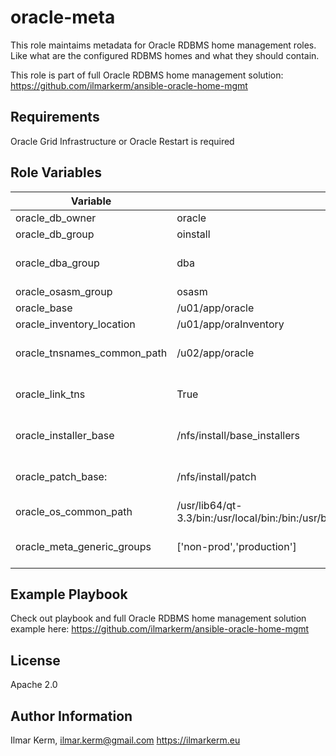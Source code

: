 oracle-meta
=========

This role maintaims metadata for Oracle RDBMS home management roles. Like what are the configured RDBMS homes and what they should contain.

This role is part of full Oracle RDBMS home management solution:
https://github.com/ilmarkerm/ansible-oracle-home-mgmt

Requirements
------------

Oracle Grid Infrastructure or Oracle Restart is required

Role Variables
--------------

| Variable | Default | Description |
| --- | --- | --- |
| oracle_db_owner | oracle | OS user who runs oracle |
| oracle_db_group | oinstall | OS groups who own oracle installation |
| oracle_dba_group | dba | OS group with SYSDBA/SYSDG/SYSKMS/SYSBACKUP privileges |
| oracle_osasm_group | osasm | OS group with SYSASM privileges |
| oracle_base | /u01/app/oracle | $ORACLE_BASE | 
| oracle_inventory_location | /u01/app/oraInventory | Oracle inventory location |
| oracle_tnsnames_common_path | /u02/app/oracle | Shared location within a cluster where common sqlnet.ora and tnsnames.ora are located |
| oracle_link_tns | True | Should sqlnet.ora and tnsnames.ora be linked from a common path to $ORACLE_HOME/network/admin |
| oracle_installer_base | /nfs/install/base_installers | Shared location mounted on all database hosts where database installers are unzipped |
| oracle_patch_base: | /nfs/install/patch | Shared location mounted on all database hosts where database patch files are unzipped |
| oracle_os_common_path | /usr/lib64/qt-3.3/bin:/usr/local/bin:/bin:/usr/bin:/usr/local/sbin:/usr/sbin:/sbin:/home/oracle/bin | PATH for oracle OS user that does not include $ORACLE_HOME |
| oracle_meta_generic_groups | ['non-prod','production'] | List containing all hostgroups in Ansible inventory file, that are NOT clusters. For example groups that contain clusters. | 

Example Playbook
----------------

Check out playbook and full Oracle RDBMS home management solution example here: https://github.com/ilmarkerm/ansible-oracle-home-mgmt

License
-------

Apache 2.0

Author Information
------------------

Ilmar Kerm, ilmar.kerm@gmail.com
https://ilmarkerm.eu
